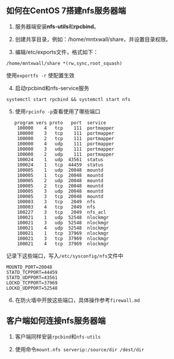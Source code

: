 ## 如何在CentOS 7搭建nfs服务器端

1. 服务器端安装**nfs-utils**和**rpcbind**。

2. 创建共享目录，例如：/home/mntxwall/share，并设置目录权限。

3. 编辑/etc/exports文件，格式如下：

```
/home/mntxwall/share *(rw,sync,root_squash)
```

使用`exportfs -r` 使配置生效

4. 启动rpcbind和nfs-service服务

`systemctl start rpcbind && systemctl start nfs`

5. 使用`rpcinfo -p`查看使用了哪些端口

```
   program vers proto   port  service                      
    100000    4   tcp    111  portmapper                                                                               
    100000    3   tcp    111  portmapper                                                   
    100000    2   tcp    111  portmapper                 
    100000    4   udp    111  portmapper                      
    100000    3   udp    111  portmapper                     
    100000    2   udp    111  portmapper                                                       
    100024    1   udp  43561  status                                        
    100024    1   tcp  44459  status                                                                        
    100005    1   udp  20048  mountd                  
    100005    1   tcp  20048  mountd                                                           
    100005    2   udp  20048  mountd                       
    100005    2   tcp  20048  mountd                                  
    100005    3   udp  20048  mountd                              
    100005    3   tcp  20048  mountd                                                               
    100003    3   tcp   2049  nfs                             
    100003    4   tcp   2049  nfs                                      
    100227    3   tcp   2049  nfs_acl                               
    100021    1   udp  52548  nlockmgr                                      
    100021    3   udp  52548  nlockmgr           
    100021    4   udp  52548  nlockmgr            
    100021    1   tcp  37969  nlockmgr     
    100021    3   tcp  37969  nlockmgr         
    100021    4   tcp  37969  nlockmgr
```

记录下这些端口，写入`/etc/sysconfig/nfs`文件中

```
MOUNTD_PORT=20048                                                        
STATD_TCPPORT=44459                            
STATD_UDPPORT=43561                           
LOCKD_TCPPORT=37969                                 
LOCKD_UDPPORT=52548 
```

6. 在防火墙中开放这些端口，具体操作参考`firewall.md`

## 客户端如何连接nfs服务器端

1. 客户端同样安装`rpcbind`和`nfs-utils`

2. 使用命令`mount.nfs serverip:/source/dir /dest/dir`
 
